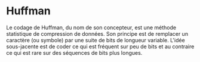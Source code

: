 # Huffman
Le codage de Huffman, du nom de son concepteur, est une méthode statistique de compression de données. Son principe est de remplacer un caractère (ou symbole) par une suite de bits de longueur variable. L'idée sous-jacente est de coder ce qui est fréquent sur peu de bits et au contraire ce qui est rare sur des séquences de bits plus longues.
